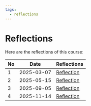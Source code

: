 ```yaml
---
tags:
  - reflections
---
```


# Reflections

Here are the reflections of this course:

No |Date      |Reflections
---|----------|-----------
1  |2025-03-07|[Reflection](20250307/README.md)
2  |2025-05-15|[Reflection](20250516/README.md)
3  |2025-09-05|[Reflection](20250905/README.md)
4  |2025-11-14|[Reflection](20251114/README.md)

